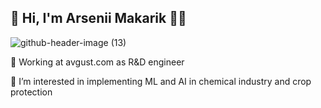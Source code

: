 ## 🐤 Hi, I'm Arsenii Makarik 🐣🐥

![github-header-image (13)](https://github.com/suuurfinbird/suuurfinbird/assets/145972187/f2f55d84-eb6a-4ecf-b9d8-f0781eb7a705)


🌿 Working at avgust.com as R&D engineer

🌱 I’m interested in implementing ML and AI in chemical industry and crop protection
